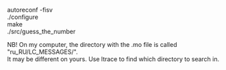 autoreconf -fisv   
./configure   
make   
./src/guess_the_number   
   
NB! On my computer, the directory with the .mo file is called "ru_RU/LC_MESSAGES/".   
It may be different on yours. Use ltrace to find which directory to search in.